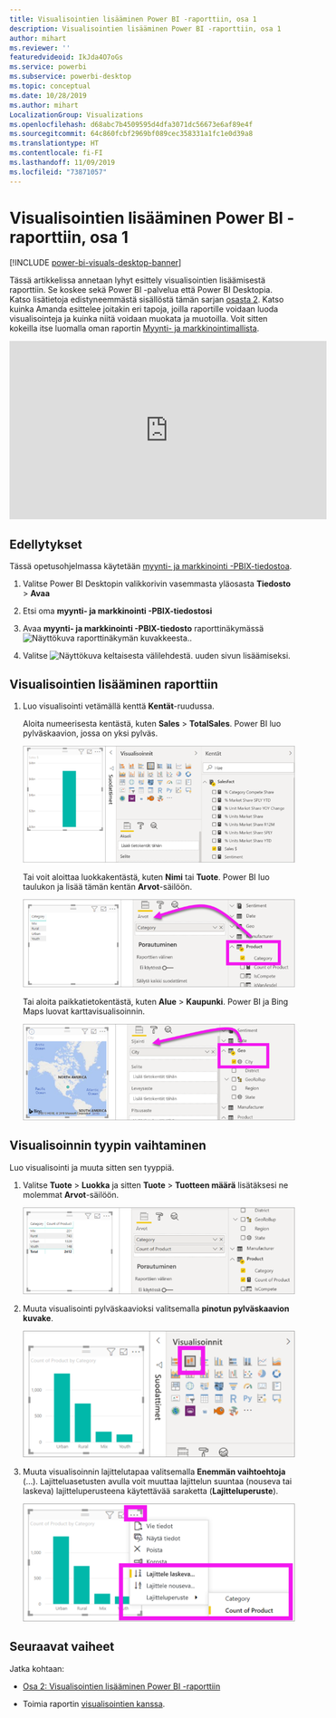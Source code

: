 ```yaml
---
title: Visualisointien lisääminen Power BI -raporttiin, osa 1
description: Visualisointien lisääminen Power BI -raporttiin, osa 1
author: mihart
ms.reviewer: ''
featuredvideoid: IkJda4O7oGs
ms.service: powerbi
ms.subservice: powerbi-desktop
ms.topic: conceptual
ms.date: 10/28/2019
ms.author: mihart
LocalizationGroup: Visualizations
ms.openlocfilehash: d68abc7b4509595d4dfa3071dc56673e6af89e4f
ms.sourcegitcommit: 64c860fcbf2969bf089cec358331a1fc1e0d39a8
ms.translationtype: HT
ms.contentlocale: fi-FI
ms.lasthandoff: 11/09/2019
ms.locfileid: "73871057"
---
```

# <a name="part-1-add-visualizations-to-a-power-bi-report"></a>Visualisointien lisääminen Power BI -raporttiin, osa 1

[!INCLUDE [power-bi-visuals-desktop-banner](../includes/power-bi-visuals-desktop-banner.md)]

Tässä artikkelissa annetaan lyhyt esittely visualisointien lisäämisestä raporttiin. Se koskee sekä Power BI -palvelua että Power BI Desktopia. Katso lisätietoja edistyneemmästä sisällöstä tämän sarjan [osasta 2](power-bi-report-add-visualizations-ii.md). Katso kuinka Amanda esittelee joitakin eri tapoja, joilla raportille voidaan luoda visualisointeja ja kuinka niitä voidaan muokata ja muotoilla. Voit sitten kokeilla itse luomalla oman raportin [Myynti- ja markkinointimallista](../sample-datasets.md).

<iframe width="560" height="315" src="https://www.youtube.com/embed/IkJda4O7oGs" frameborder="0" allowfullscreen></iframe>

## <a name="prerequisites"></a>Edellytykset

Tässä opetusohjelmassa käytetään [myynti- ja markkinointi -PBIX-tiedostoa](https://download.microsoft.com/download/9/7/6/9767913A-29DB-40CF-8944-9AC2BC940C53/Sales%20and%20Marketing%20Sample%20PBIX.pbix).

1. Valitse Power BI Desktopin valikkorivin vasemmasta yläosasta **Tiedosto** > **Avaa**
   
2. Etsi oma **myynti- ja markkinointi -PBIX-tiedostosi**

1. Avaa **myynti- ja markkinointi -PBIX-tiedosto** raporttinäkymässä ![Näyttökuva raporttinäkymän kuvakkeesta.](media/power-bi-visualization-kpi/power-bi-report-view.png).

1. Valitse ![Näyttökuva keltaisesta välilehdestä.](media/power-bi-visualization-kpi/power-bi-yellow-tab.png) uuden sivun lisäämiseksi.

## <a name="add-visualizations-to-the-report"></a>Visualisointien lisääminen raporttiin

1. Luo visualisointi vetämällä kenttä **Kentät**-ruudussa.

    Aloita numeerisesta kentästä, kuten **Sales** > **TotalSales**. Power BI luo pylväskaavion, jossa on yksi pylväs.

    ![Näyttökuva pylväskaaviosta, jossa on yksi pylväs.](media/power-bi-report-add-visualizations-i/power-bi-column-chart.png)

    Tai voit aloittaa luokkakentästä, kuten **Nimi** tai **Tuote**. Power BI luo taulukon ja lisää tämän kentän **Arvot**-säilöön.

    ![Näyttökuva taulukosta, jossa on neljä luokkaa](media/power-bi-report-add-visualizations-i/power-bi-product.png)

    Tai aloita paikkatietokentästä, kuten **Alue** > **Kaupunki**. Power BI ja Bing Maps luovat karttavisualisoinnin.

    ![Näyttökuva karttavisualisoinnista.](media/power-bi-report-add-visualizations-i/power-bi-maps.png)

## <a name="change-the-type-of-visualization"></a>Visualisoinnin tyypin vaihtaminen

 Luo visualisointi ja muuta sitten sen tyyppiä. 
 
 1. Valitse **Tuote** > **Luokka** ja sitten **Tuote** > **Tuotteen määrä** lisätäksesi ne molemmat **Arvot**-säilöön.

    ![Näyttökuva Kentät-ruudusta, jossa on korostettu Arvot-säilö.](media/power-bi-report-add-visualizations-i/power-bi-create-visual.png)

1. Muuta visualisointi pylväskaavioksi valitsemalla **pinotun pylväskaavion kuvake**.

   ![Näyttökuva visualisointiruudusta, jossa on korostettu pinotun pylväskaavion kuvake.](media/power-bi-report-add-visualizations-i/power-bi-convert.png)

1. Muuta visualisoinnin lajittelutapaa valitsemalla **Enemmän vaihtoehtoja** (...).  Lajitteluasetusten avulla voit muuttaa lajittelun suuntaa (nouseva tai laskeva) lajitteluperusteena käytettävää saraketta (**Lajitteluperuste**).

   ![Näyttökuva Lisää toimintoja -valikosta.](media/power-bi-report-add-visualizations-i/power-bi-sort.png)
  
## <a name="next-steps"></a>Seuraavat vaiheet

 Jatka kohtaan:

* [Osa 2: Visualisointien lisääminen Power BI -raporttiin](power-bi-report-add-visualizations-ii.md)

* Toimia raportin [visualisointien kanssa](../consumer/end-user-reading-view.md).

